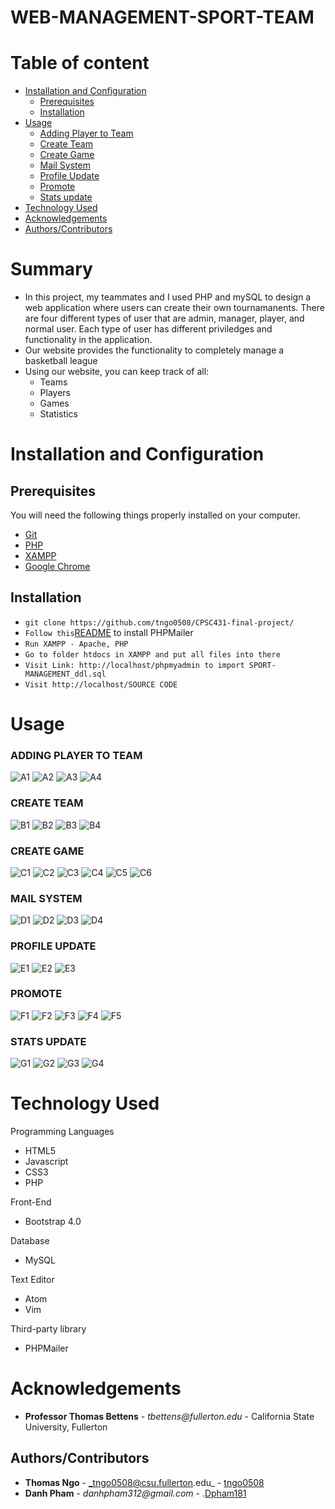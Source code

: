 # WEB-MANAGEMENT-SPORT-TEAM

# Table of content
* [Installation and Configuration](#installation-and-configuration)
  * [Prerequisites](#prerequisites)
  * [Installation](#installation)
* [Usage](#usage)
  * [Adding Player to Team](#adding-player-to-team)
  * [Create Team](#create-team)
  * [Create Game](#create-game)
  * [Mail System](#mail-system)
  * [Profile Update](#profile-update)
  * [Promote](#promote)
  * [Stats update](#stats-update)
* [Technology Used](#technology-used)
* [Acknowledgements](#acknowledgements)
* [Authors/Contributors](#authorscontributors)

# Summary
- In this project, my teammates and I used PHP and mySQL to design a web application where users can create their own tournamanents. There are four different types of user that are admin, manager, player, and normal user. Each type of user has different priviledges and functionality in the application.
- Our website provides the functionality to completely manage a basketball league
- Using our website, you can keep track of all:
  + Teams
  + Players
  + Games
  + Statistics

# Installation and Configuration
## Prerequisites

You will need the following things properly installed on your computer.
* [Git](https://git-scm.com/)
* [PHP](http://php.net/downloads.php)
* [XAMPP](https://www.apachefriends.org/download.html)
* [Google Chrome](https://www.google.com/intl/en_ca/chrome/)

## Installation
* `git clone https://github.com/tngo0508/CPSC431-final-project/`
* `Follow this`[README](https://github.com/tngo0508/CPSC431-final-project/blob/master/SOURCE%20CODE/INSTALL%20PHPMAILER/readme%20install%20email%20forgotpassword.txt) to install PHPMailer
* `Run XAMPP - Apache, PHP`
* `Go to folder htdocs in XAMPP and put all files into there`
* `Visit Link: http://localhost/phpmyadmin to import SPORT-MANAGEMENT_ddl.sql` 
* `Visit http://localhost/SOURCE CODE`


# Usage
### ADDING PLAYER TO TEAM

![A1](https://github.com/tngo0508/CPSC431-final-project/blob/master/SCREEN%20SHOT%20VIEWS/ADDING%20PLAYER%20TO%20TEAM/add%20player%20to%20the%20game%20with%20stats%20NULL.PNG?raw=true)
![A2](https://github.com/tngo0508/CPSC431-final-project/blob/master/SCREEN%20SHOT%20VIEWS/ADDING%20PLAYER%20TO%20TEAM/added%20a%20player%20name%20p10.PNG?raw=true)
![A3](https://github.com/tngo0508/CPSC431-final-project/blob/master/SCREEN%20SHOT%20VIEWS/ADDING%20PLAYER%20TO%20TEAM/game%20already%20assigned%20by%20admin%20(%20player%20listed%20on%20add%20and%20remove%20table).PNG?raw=true)
![A4](https://github.com/tngo0508/CPSC431-final-project/blob/master/SCREEN%20SHOT%20VIEWS/ADDING%20PLAYER%20TO%20TEAM/manager%20interface%20for%20adding%20player.PNG?raw=true)

### CREATE TEAM

![B1](https://github.com/tngo0508/CPSC431-final-project/blob/master/SCREEN%20SHOT%20VIEWS/CREATE%20A%20TEAM/MAKING%20A%20TEAM.PNG)
![B2](https://github.com/tngo0508/CPSC431-final-project/blob/master/SCREEN%20SHOT%20VIEWS/CREATE%20A%20TEAM/MANAGER%20AVALIABLE%20TO%20LEAD%20A%20TEAM.PNG)
![B3](https://github.com/tngo0508/CPSC431-final-project/blob/master/SCREEN%20SHOT%20VIEWS/CREATE%20A%20TEAM/PROMOTE%20TO%20BE%20MANAGER.PNG)
![B4](https://github.com/tngo0508/CPSC431-final-project/blob/master/SCREEN%20SHOT%20VIEWS/CREATE%20A%20TEAM/result%20after%20making%20a%20team.PNG)

### CREATE GAME

![C1](https://github.com/tngo0508/CPSC431-final-project/blob/master/SCREEN%20SHOT%20VIEWS/CREATE%20GAME%20FUNCTION/ASSIGNING%201%20GAME%20WITH%202%20TEAM.PNG)
![C2](https://github.com/tngo0508/CPSC431-final-project/blob/master/SCREEN%20SHOT%20VIEWS/CREATE%20GAME%20FUNCTION/CREATE%20GAME%20INTERFACE.PNG)
![C3](https://github.com/tngo0508/CPSC431-final-project/blob/master/SCREEN%20SHOT%20VIEWS/CREATE%20GAME%20FUNCTION/GAME%20NOW%20AVALIABLE.PNG)
![C4](https://github.com/tngo0508/CPSC431-final-project/blob/master/SCREEN%20SHOT%20VIEWS/CREATE%20GAME%20FUNCTION/RESULT%20AFTER%20UPDATE%20SCORE%20FOR%20GAME%20ID%206.PNG)
![C5](https://github.com/tngo0508/CPSC431-final-project/blob/master/SCREEN%20SHOT%20VIEWS/CREATE%20GAME%20FUNCTION/RESULT%20GAME%20ID%206%20WITH%20TWOS%20TEAM.PNG)
![C6](https://github.com/tngo0508/CPSC431-final-project/blob/master/SCREEN%20SHOT%20VIEWS/CREATE%20GAME%20FUNCTION/UPDATE%20SCORE%20FOR%20GAME%206%20WITH%20TEAM%20ID%201.PNG)

### MAIL SYSTEM
![D1](https://github.com/tngo0508/CPSC431-final-project/blob/master/SCREEN%20SHOT%20VIEWS/MAIL%20SYSTEM/READING%20MAIL%20BY%20IMAP/imap.PNG)
![D2](https://github.com/tngo0508/CPSC431-final-project/blob/master/SCREEN%20SHOT%20VIEWS/MAIL%20SYSTEM/READING%20MAIL%20BY%20IMAP/reading%20mail.PNG)
![D3](https://github.com/tngo0508/CPSC431-final-project/blob/master/SCREEN%20SHOT%20VIEWS/MAIL%20SYSTEM/SENT%20MAIL%20VIA%20PHPMAILER/php%20mailer.PNG)
![D4](https://github.com/tngo0508/CPSC431-final-project/blob/master/SCREEN%20SHOT%20VIEWS/MAIL%20SYSTEM/SENT%20MAIL%20VIA%20PHPMAILER/sending%20mail.PNG)

### PROFILE UPDATE
![E1](https://github.com/tngo0508/CPSC431-final-project/blob/master/SCREEN%20SHOT%20VIEWS/PROFILE%20UPDATE/empty%20profile.PNG)
![E2](https://github.com/tngo0508/CPSC431-final-project/blob/master/SCREEN%20SHOT%20VIEWS/PROFILE%20UPDATE/result%20after%20update.PNG)
![E3](https://github.com/tngo0508/CPSC431-final-project/blob/master/SCREEN%20SHOT%20VIEWS/PROFILE%20UPDATE/update%20profile.PNG)

### PROMOTE
![F1](https://github.com/tngo0508/CPSC431-final-project/blob/master/SCREEN%20SHOT%20VIEWS/PROMOTE/admin%20interface%20page.PNG)
![F2](https://github.com/tngo0508/CPSC431-final-project/blob/master/SCREEN%20SHOT%20VIEWS/PROMOTE/promote%20an%20account.PNG)
![F3](https://github.com/tngo0508/CPSC431-final-project/blob/master/SCREEN%20SHOT%20VIEWS/PROMOTE/promote%20to%20be%20player.PNG)
![F4](https://github.com/tngo0508/CPSC431-final-project/blob/master/SCREEN%20SHOT%20VIEWS/PROMOTE/result%20after%20promote.PNG)
![F5](https://github.com/tngo0508/CPSC431-final-project/blob/master/SCREEN%20SHOT%20VIEWS/PROMOTE/roles%20base.PNG)

### STATS UPDATE
![G1](https://github.com/tngo0508/CPSC431-final-project/blob/master/SCREEN%20SHOT%20VIEWS/Stats%20update/result%20after%20update.PNG)
![G2](https://github.com/tngo0508/CPSC431-final-project/blob/master/SCREEN%20SHOT%20VIEWS/Stats%20update/stats%20table.PNG)
![G3](https://github.com/tngo0508/CPSC431-final-project/blob/master/SCREEN%20SHOT%20VIEWS/Stats%20update/update%20form%20for%20stats.PNG)
![G4](https://github.com/tngo0508/CPSC431-final-project/blob/master/SCREEN%20SHOT%20VIEWS/Stats%20update/update%20stats%20for%20player.PNG)

# Technology Used

Programming Languages
+ HTML5
+ Javascript
+ CSS3
+ PHP

Front-End
+ Bootstrap 4.0

Database 
+ MySQL

Text Editor
+ Atom
+ Vim

Third-party library
+ PHPMailer

# Acknowledgements

-   **Professor Thomas Bettens** - _tbettens@fullerton.edu_ - California State University, Fullerton

## Authors/Contributors

-   **Thomas Ngo** - _tngo0508@csu.fullerton.edu_ - [tngo0508](https://github.com/tngo0508)
-   **Danh Pham** - _danhpham312@gmail.com_ - .[Dpham181](https://github.com/Dpham181)

